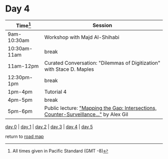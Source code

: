 # Day 4

| Time[^1] | Session |   
| --- | --- |
| 9am-10:30am   | Workshop with Majd Al-Shihabi  |
| 10:30am-11am   | break  |
| 11am-12pm  | Curated Conversation: "Dilemmas of Digitization" with Stace D. Maples |
| 12:30pm-1pm   | break   |
| 1pm-4pm   | Tutorial 4 |
| 4pm-5pm   | break |
| 5pm-6pm   | Public lecture: ["Mapping the Gap: Intersections, Counter-Surveillance..."](public_events.md#public-lecture-4) by Alex Gil   |

[day 0](day0.md) | [day 1](day1.md) | [day 2](day2.md) | [day 3](day3.md) | [day 4](day4.md) | [day 5](day5.md)  

return to [road map](road_map.md)

[^1]: All times given in Pacific Standard (GMT -8)
